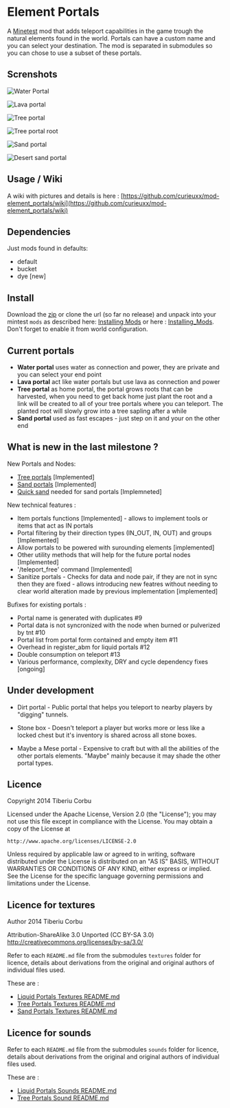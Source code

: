 Element Portals
===============

A [Minetest](http://minetest.net/) mod that adds teleport capabilities in the game trough the natural elements found in the world. Portals can have a custom name and you can select your destination. The mod is separated in submodules so you can chose to use a subset of these portals.

Screnshots
----------

![Water Portal](https://gist.githubusercontent.com/curieuxx/0e51be3854dfb0be7358/raw/water_portal.png)

![Lava portal](https://gist.githubusercontent.com/curieuxx/0e51be3854dfb0be7358/raw/lava_portal.png)

![Tree portal](https://gist.githubusercontent.com/curieuxx/0e51be3854dfb0be7358/raw/tree_portal.png)

![Tree portal root](https://gist.githubusercontent.com/curieuxx/0e51be3854dfb0be7358/raw/tree_portal_root.png)

![Sand portal](https://gist.githubusercontent.com/curieuxx/0e51be3854dfb0be7358/raw/sand_portal.png)

![Desert sand portal](https://gist.githubusercontent.com/curieuxx/0e51be3854dfb0be7358/raw/desert_sand_portal.png)


Usage / Wiki
------------

A wiki with pictures and details is here :  [https://github.com/curieuxx/mod-element_portals/wiki](https://github.com/curieuxx/mod-element_portals/wiki)

Dependencies
------------
Just mods found in defaults:

 - default
 - bucket
 - dye [new]


Install
-------
Download the [zip](https://github.com/curieuxx/mod-element_portals/archive/master.zip) or clone the url (so far no release)  and unpack into your mintest `mods` as described here: [Installing Mods](http://wiki.minetest.com/wiki/Installing_Mods) or here : [Installing_Mods](http://dev.minetest.net/Installing_Mods). Don't forget to enable it from world configuration.


Current portals
---------------

 * __Water portal__ uses water as connection and power, they are private and you can select your end point
 * __Lava portal__ act like water portals but use lava as connection and power
 * __Tree portal__ as home portal, the portal grows roots that can be harvested, when you need to get back home just plant the root and a link will be created to all of your tree portals where you can teleport. The planted root will slowly grow into a tree sapling after a while
 * __Sand portal__ used as fast escapes - just step on it and your on the other end


What is new in the last milestone  ?
-------------


New Portals and Nodes:

 - [Tree portals](https://github.com/curieuxx/mod-element_portals/wiki/Tree-Portals) [Implemented]
 - [Sand portals](https://github.com/curieuxx/mod-element_portals/wiki/Sand-Portals) [Implemented]
 - [Quick sand](https://github.com/curieuxx/mod-element_portals/wiki/Sand-Portals#quick-sand) needed for sand portals [Implemneted] 

 
New technical features :

 - Item portals functions [Implemented] - allows to implement tools or items that act as IN portals
 - Portal filtering by their direction types (IN_OUT, IN, OUT) and groups [Implemented]
 - Allow portals to be powered with surounding elements [implemented]
 - Other utility methods that will help for the future portal nodes [Implemented]
 - '/teleport_free' command [Implemented]
 - Sanitize portals - Checks for data and node pair, if they are not in sync then they are fixed - allows introducing new featres without needing to clear world alteration made by previous implementation [implemented]


Bufixes for existing portals : 

 - Portal name is generated with duplicates #9
 - Portal data is not syncronized with the node when burned or pulverized by tnt #10
 - Portal list from portal form contained and empty item #11
 - Overhead in register_abm for liquid portals #12
 - Double consumption on teleport #13
 - Various performance, complexity, DRY and cycle dependency fixes [ongoing]




Under development
-------------------------

   * Dirt portal - Public portal that helps you teleport to nearby players by "digging" tunnels.

   * Stone box - Doesn't teleport a player but works more or less like a locked chest but it's inventory is shared across all stone boxes.

   * Maybe a Mese portal - Expensive to craft but with all the abilities of the other portals elements. "Maybe" mainly because it may shade the other portal types.



Licence
-------

Copyright 2014 Tiberiu Corbu

Licensed under the Apache License, Version 2.0 (the "License");
you may not use this file except in compliance with the License.
You may obtain a copy of the License at

    http://www.apache.org/licenses/LICENSE-2.0

Unless required by applicable law or agreed to in writing, software
distributed under the License is distributed on an "AS IS" BASIS,
WITHOUT WARRANTIES OR CONDITIONS OF ANY KIND, either express or implied.
See the License for the specific language governing permissions and
limitations under the License.

Licence for textures
--------------------

Author 2014 Tiberiu Corbu

Attribution-ShareAlike 3.0 Unported (CC BY-SA 3.0)
http://creativecommons.org/licenses/by-sa/3.0/
 
Refer to each `README.md` file from the submodules `textures` folder for licence, details about derivations from the original and original authors of individual files used.

These are :

 * [Liquid Portals Textures README.md](./liquid_portals/textures/README.md)
 * [Tree Portals Textures README.md](./tree_portals/textures/README.md)
 * [Sand Portals Textures README.md](./sand_portals/textures/README.md)

Licence for sounds
------------------

Refer to each `README.md` file from the submodules `sounds` folder for licence, details about derivations from the original and original authors of individual files used.
 
These are :

 * [Liquid Portals Sounds README.md](./liquid_portals/sounds/README.md)
 * [Tree Portals Sound README.md](./tree_portals/sounds/README.md)
 


